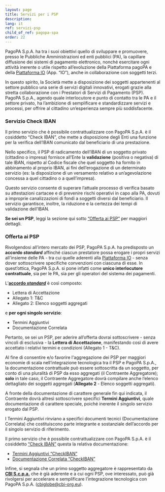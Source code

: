 ```yaml
---
layout: page
title: Servizi per i PSP
description: 
lang: it
ref: servizi-psp
child_of_ref: pagopa-spa
order: 22
---
```


PagoPA S.p.A. ha tra i suoi obiettivi quello di sviluppare e promuovere, presso le Pubbliche Amministrazioni ed enti pubblici (PA), la capillare diffusione dei sistemi di pagamento elettronico, nonché esercitare ogni attività inerente o utile rispetto all’evoluzione della Piattaforma pagoPA e della [Piattaforma IO](https://io.italia.it) (App. “IO”), anche in collaborazione con soggetti terzi. 

In questo spirito, la Società mette a disposizione dei soggetti appartenenti al settore pubblico una serie di servizi digitali innovativi, erogati grazie alla stretta collaborazione con i Prestatori di Servizi di Pagamento (PSP). PagoPA S.p.A., agendo quale interlocutore e punto di contatto tra le PA e il settore privato, ha l’ambizione di semplificare e standardizzare servizi e processi, per offrire al cittadino un’esperienza sempre più soddisfacente.

<a name="checkiban" />

### Servizio Check IBAN
Il primo servizio che è possibile contrattualizzare con PagoPA S.p.A. è il cosiddetto “Check IBAN”, che mette a disposizione degli Enti una funzione per la verifica dell’IBAN comunicato dal beneficiario di una prestazione.

Nello specifico, il PSP di radicamento dell’IBAN di un soggetto privato (cittadino o impresa) fornisce all’Ente la **validazione** (positiva o negativa) di tale IBAN, rispetto al Codice fiscale che quel soggetto ha fornito in abbinamento al proprio IBAN, ai fini dell’erogazione di un determinato servizio (es: la disposizione di un versamento relativo a un’agevolazione concessa a quel cittadino o a quell’impresa). 

Questo servizio consente di superare l’attuale processo di verifica basato su attestazioni cartacee e di prevenire rischi operativi in capo alla PA, dovuti a improprie canalizzazioni di fondi a soggetti diversi dal beneficiario. Il servizio garantisce, inoltre, la riduzione e la certezza dei tempi di validazione dell’IBAN.

**Se sei un PSP**, leggi la sezione qui sotto [“Offerta ai PSP”](#offertapsp) per maggiori dettagli.

<a name="offertapsp" />

### Offerta ai PSP
Rivolgendosi all’intero mercato dei PSP, PagoPA S.p.A. ha predisposto un **accordo _standard_** affinché ciascun prestatore possa erogare i propri servizi all'insieme delle PA - tra cui quelle aderenti alla [Piattaforma IO](https://io.italia.it) - senza dover sottoscrivere specifiche convenzioni con ciascuna di esse. In quest’ottica, PagoPA S.p.A. si pone infatti come **unico interlocutore contrattuale**, sia per le PA, sia per gli operatori del sistema dei pagamenti. 

L’[**accordo _standard_**](../accordo-standard-servizi-psp.rtf) è così composto:
- Lettera di Accettazione
- Allegato 1: T&C
- Allegato 2: Elenco soggetti aggregati

e **per ogni singolo servizio**: 
- Termini Aggiuntivi 
- Documentazione Correlata 

Pertanto, se sei un PSP, per aderire all’offerta dovrai sottoscrivere - senza vincoli di esclusiva - la **Lettera di Accettazione**, manifestando così di avere accettato i relativi termini e condizioni (Allegato 1 - T&C).

Al fine di consentire e/o favorire l'aggregazione dei PSP per maggiori economie di scala nell’integrazione tecnologica tra il PSP e PagoPA S.p.A., la documentazione contrattuale può essere sottoscritta da un soggetto, per conto di una pluralità di PSP da esso aggregati (il Contraente Aggregatore); **solo** in tale caso, il Contraente Aggregatore dovrà compilare anche l’elenco dettagliato dei soggetti aggregati (**Allegato 2** - Elenco soggetti aggregati).

A fronte della documentazione di carattere generale fin qui indicata, il Contraente dovrà altresì sottoscrivere specifici **Termini Aggiuntivi**, quale documentazione di carattere speciale, poiché inerente il singolo servizio erogato dal PSP.

I Termini Aggiuntivi rinviano a specifici documenti tecnici (Documentazione Correlata) che costituiscono parte integrante e sostanziale dell’accordo per il singolo servizio di riferimento. 

Il primo servizio che è possibile contrattualizzare con PagoPA S.p.A. è il cosiddetto [“Check IBAN”](#checkiban) questa la relativa documentazione:
- [Termini Aggiuntivi “CheckIBAN”](../termini-aggiuntivi-checkiban.rtf)
- [Documentazione Correlata “CheckIBAN”](../checkIban-analisi-funzionale-V.1.1._17_06_2020_firma.pdf)

Infine, si segnala che un primo soggetto aggregatore è rappresentato da [**CBI S.c.p.a.**](http://www.cbi-org.eu/) che è già aderente e a cui ogni PSP, ove interessato, può già rivolgersi per accelerare e semplificare l’integrazione tecnologica con PagoPA S.p.A. ([cbiglobe@cbi-org.eu](mailto:cbiglobe@cbi-org.eu)).
